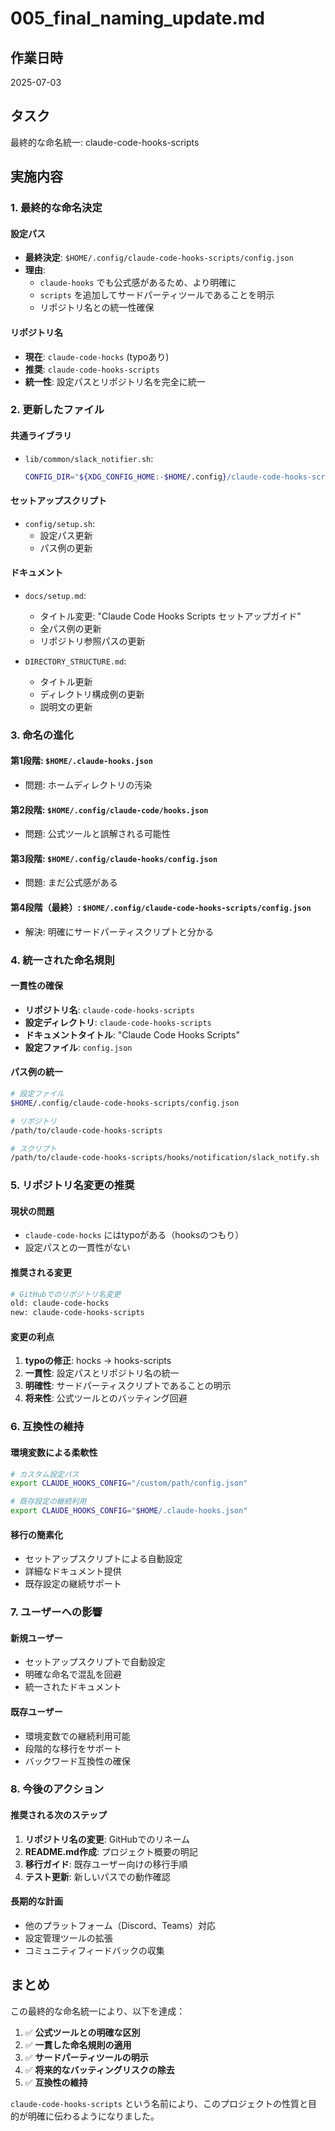 # 005_final_naming_update.md

## 作業日時
2025-07-03

## タスク
最終的な命名統一: claude-code-hooks-scripts

## 実施内容

### 1. 最終的な命名決定

#### 設定パス
- **最終決定**: `$HOME/.config/claude-code-hooks-scripts/config.json`
- **理由**: 
  - `claude-hooks` でも公式感があるため、より明確に
  - `scripts` を追加してサードパーティツールであることを明示
  - リポジトリ名との統一性確保

#### リポジトリ名
- **現在**: `claude-code-hocks` (typoあり)
- **推奨**: `claude-code-hooks-scripts`
- **統一性**: 設定パスとリポジトリ名を完全に統一

### 2. 更新したファイル

#### 共通ライブラリ
- `lib/common/slack_notifier.sh`: 
  ```bash
  CONFIG_DIR="${XDG_CONFIG_HOME:-$HOME/.config}/claude-code-hooks-scripts"
  ```

#### セットアップスクリプト
- `config/setup.sh`:
  - 設定パス更新
  - パス例の更新

#### ドキュメント
- `docs/setup.md`: 
  - タイトル変更: "Claude Code Hooks Scripts セットアップガイド"
  - 全パス例の更新
  - リポジトリ参照パスの更新

- `DIRECTORY_STRUCTURE.md`:
  - タイトル更新
  - ディレクトリ構成例の更新
  - 説明文の更新

### 3. 命名の進化

#### 第1段階: `$HOME/.claude-hooks.json`
- 問題: ホームディレクトリの汚染

#### 第2段階: `$HOME/.config/claude-code/hooks.json`
- 問題: 公式ツールと誤解される可能性

#### 第3段階: `$HOME/.config/claude-hooks/config.json`
- 問題: まだ公式感がある

#### 第4段階（最終）: `$HOME/.config/claude-code-hooks-scripts/config.json`
- 解決: 明確にサードパーティスクリプトと分かる

### 4. 統一された命名規則

#### 一貫性の確保
- **リポジトリ名**: `claude-code-hooks-scripts`
- **設定ディレクトリ**: `claude-code-hooks-scripts`
- **ドキュメントタイトル**: "Claude Code Hooks Scripts"
- **設定ファイル**: `config.json`

#### パス例の統一
```bash
# 設定ファイル
$HOME/.config/claude-code-hooks-scripts/config.json

# リポジトリ
/path/to/claude-code-hooks-scripts

# スクリプト
/path/to/claude-code-hooks-scripts/hooks/notification/slack_notify.sh
```

### 5. リポジトリ名変更の推奨

#### 現状の問題
- `claude-code-hocks` にはtypoがある（hooksのつもり）
- 設定パスとの一貫性がない

#### 推奨される変更
```bash
# GitHubでのリポジトリ名変更
old: claude-code-hocks
new: claude-code-hooks-scripts
```

#### 変更の利点
1. **typoの修正**: hocks → hooks-scripts
2. **一貫性**: 設定パスとリポジトリ名の統一
3. **明確性**: サードパーティスクリプトであることの明示
4. **将来性**: 公式ツールとのバッティング回避

### 6. 互換性の維持

#### 環境変数による柔軟性
```bash
# カスタム設定パス
export CLAUDE_HOOKS_CONFIG="/custom/path/config.json"

# 既存設定の継続利用
export CLAUDE_HOOKS_CONFIG="$HOME/.claude-hooks.json"
```

#### 移行の簡素化
- セットアップスクリプトによる自動設定
- 詳細なドキュメント提供
- 既存設定の継続サポート

### 7. ユーザーへの影響

#### 新規ユーザー
- セットアップスクリプトで自動設定
- 明確な命名で混乱を回避
- 統一されたドキュメント

#### 既存ユーザー
- 環境変数での継続利用可能
- 段階的な移行をサポート
- バックワード互換性の確保

### 8. 今後のアクション

#### 推奨される次のステップ
1. **リポジトリ名の変更**: GitHubでのリネーム
2. **README.md作成**: プロジェクト概要の明記
3. **移行ガイド**: 既存ユーザー向けの移行手順
4. **テスト更新**: 新しいパスでの動作確認

#### 長期的な計画
- 他のプラットフォーム（Discord、Teams）対応
- 設定管理ツールの拡張
- コミュニティフィードバックの収集

## まとめ

この最終的な命名統一により、以下を達成：

1. ✅ **公式ツールとの明確な区別**
2. ✅ **一貫した命名規則の適用**
3. ✅ **サードパーティツールの明示**
4. ✅ **将来的なバッティングリスクの除去**
5. ✅ **互換性の維持**

`claude-code-hooks-scripts` という名前により、このプロジェクトの性質と目的が明確に伝わるようになりました。